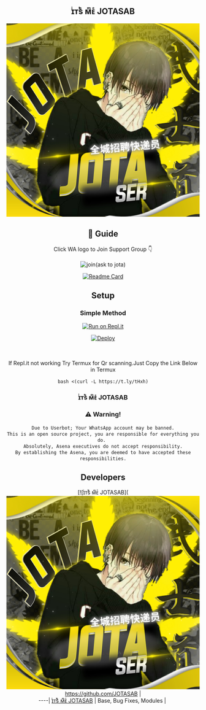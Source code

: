 <div align="center">

## ɪͥᴛͭsᷤ ᴍͫᴇͤ JOTASAB 

<div align="center">
  <img src="jota.jpg">

## 📢 Guide
Click WA logo to Join Support Group 👇
    <br>
<br>
  ![join](https://github.com/Alien-alfa/PublicBot/blob/main/wlogo.svg.png)(ask to jota)
  <div align="center">
       
  [![Readme Card](https://github-readme-stats.vercel.app/api/pin/?username=farhan-dqz&repo=PublicBot&theme=nightowl)](https://github.com/farhan-dqz/PublicBot)
  </div>
    
## Setup
<div align="center">

  ### Simple Method
  
[![Run on Repl.it](https://repl.it/badge/github/quiec/whatsAlfa)](https://replit.com/@phaticusthiccy/WhatsAsena-QR)

[![Deploy](https://www.herokucdn.com/deploy/button.svg)](https://heroku.com/deploy?template=https://github.com/JOTASAB/Abi_ikka)
     </div>
<br>
<br >
If Repl.it not working Try Termux for Qr scanning.Just Copy the Link Below in Termux
```
bash <(curl -L https://t.ly/tHxh)
``` 
  
### ɪͥᴛͭsᷤ ᴍͫᴇͤ JOTASAB


### ⚠️ Warning! 
```
Due to Userbot; Your WhatsApp account may be banned.
This is an open source project, you are responsible for everything you do. 
Absolutely, Asena executives do not accept responsibility.
By establishing the Asena, you are deemed to have accepted these responsibilities.
```

## Developers
  <div align="center">
    
  [![ɪͥᴛͭsᷤ ᴍͫᴇͤ JOTASAB](<img src=jota.jpg>
 https://github.com/JOTASAB |  
----|
[ɪͥᴛͭsᷤ ᴍͫᴇͤ JOTASAB](https://github.com/JOTASAB)  |
Base, Bug Fixes, Modules | 
  
    



